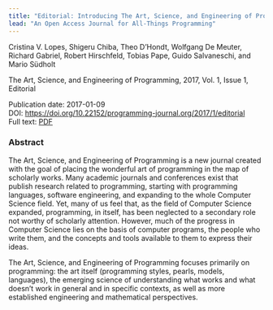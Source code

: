 ```yaml
---
title: "Editorial: Introducing The Art, Science, and Engineering of Programming"
lead: "An Open Access Journal for All-Things Programming"
---
```

Cristina V. Lopes, Shigeru Chiba, Theo D’Hondt, Wolfgang De Meuter, Richard Gabriel, Robert Hirschfeld, Tobias Pape, Guido Salvaneschi, and Mario Südholt

The Art, Science, and Engineering of Programming, 2017, Vol. 1, Issue 1, Editorial

Publication date: 2017-01-09  
DOI: <https://doi.org/10.22152/programming-journal.org/2017/1/editorial>  
Full text: [PDF](editorial.pdf)  


### Abstract
The Art, Science, and Engineering of Programming is a new journal created with the goal of placing the wonderful art of programming in the map of scholarly works. Many academic journals and conferences exist that publish research related to programming, starting with programming languages, software engineering, and expanding to the whole Computer Science field. Yet, many of us feel that, as the field of Computer Science expanded, programming, in itself, has been neglected to a secondary role not worthy of scholarly attention. However, much of the progress in Computer Science lies on the basis of computer programs, the people who write them, and the concepts and tools available to them to express their ideas.

The Art, Science, and Engineering of Programming focuses primarily on programming: the art itself (programming styles, pearls, models, languages), the emerging science of understanding what works and what doesn’t work in general and in specific contexts, as well as more established engineering and mathematical perspectives.


